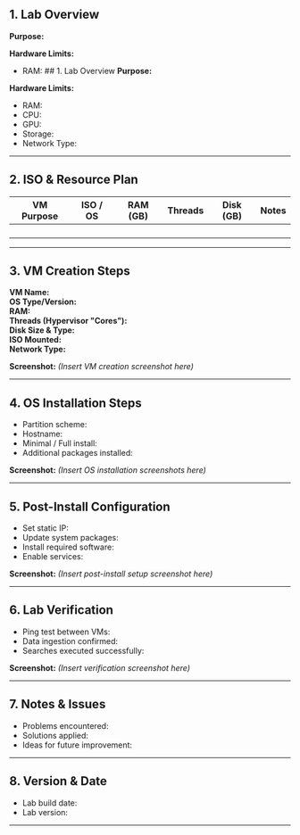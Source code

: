 ## 1. Lab Overview
**Purpose:**  

**Hardware Limits:**  
- RAM:  ## 1. Lab Overview
**Purpose:**  

**Hardware Limits:**  
- RAM:  
- CPU:  
- GPU:  
- Storage:  
- Network Type:  

---

## 2. ISO & Resource Plan

| **VM Purpose** | **ISO / OS** | **RAM (GB)** | **Threads** | **Disk (GB)** | **Notes** |
|----------------|--------------|--------------|--------------|---------------|-----------|
|                |              |              |              |               |           |
|                |              |              |              |               |           |
|                |              |              |              |               |           |
|                |              |              |              |               |           |

---

## 3. VM Creation Steps

**VM Name:**  
**OS Type/Version:**  
**RAM:**  
**Threads (Hypervisor "Cores"):**  
**Disk Size & Type:**  
**ISO Mounted:**  
**Network Type:**  

**Screenshot:**  *(Insert VM creation screenshot here)*

---

## 4. OS Installation Steps
- Partition scheme:  
- Hostname:  
- Minimal / Full install:  
- Additional packages installed:  

**Screenshot:**  *(Insert OS installation screenshots here)*

---

## 5. Post-Install Configuration
- Set static IP:  
- Update system packages:  
- Install required software:  
- Enable services:  

**Screenshot:**  *(Insert post-install setup screenshot here)*

---

## 6. Lab Verification
- Ping test between VMs:  
- Data ingestion confirmed:  
- Searches executed successfully:  

**Screenshot:**  *(Insert verification screenshot here)*

---

## 7. Notes & Issues
- Problems encountered:  
- Solutions applied:  
- Ideas for future improvement:  

---

## 8. Version & Date
- Lab build date:  
- Lab version:  

---

